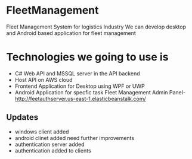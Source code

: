 # FleetManagement
Fleet Management System for logistics Industry
We can develop desktop and Android based application for fleet management
# Technologies we going to use is 
* C# Web API and MSSQL server in the API backend
* Host API on AWS cloud
* Frontend Application for Desktop using WPF or UWP
* Android Application for specfic task
Fleet Management Admin Panel- http://feetauthserver.us-east-1.elasticbeanstalk.com/
## Updates
* windows client added
* android clinet added need further improvements
* authentication server added
* authentication added to clients
